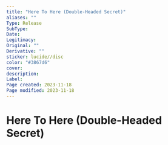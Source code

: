 ```yaml
---
title: "Here To Here (Double-Headed Secret)"
aliases: ""
Type: Release  
SubType: 
Date: 
Legitimacy: 
Original: ""
Derivative: ""
sticker: lucide//disc
color: "#3867d6"
cover: 
description: 
Label: 
Page created: 2023-11-18
Page modified: 2023-11-18
---
```


# Here To Here (Double-Headed Secret)
